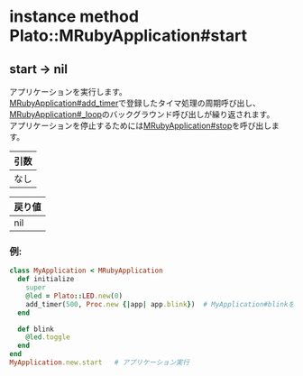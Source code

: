 # instance method Plato::MRubyApplication#start

## start -> nil

アプリケーションを実行します。  
[MRubyApplication#add_timer](add_timer.md)で登録したタイマ処理の周期呼び出し、[MRubyApplication#_loop](_loop.md)のバックグラウンド呼び出しが繰り返されます。  
アプリケーションを停止するためには[MRubyApplication#stop](stop.md)を呼び出します。

|引数|
|:--|
|なし|

|戻り値|
|:--|
|nil|

### 例:
```Ruby
class MyApplication < MRubyApplication
  def initialize
    super
    @led = Plato::LED.new(0)
    add_timer(500, Proc.new {|app| app.blink})  # MyApplication#blinkを呼び出す処理を500ミリ秒周期で実行
  end

  def blink
    @led.toggle
  end
end
MyApplication.new.start   # アプリケーション実行
```
